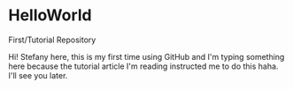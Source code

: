 # HelloWorld
First/Tutorial Repository

Hi! Stefany here, this is my first time using GitHub and I'm typing something here because the tutorial article I'm reading instructed me to do this haha. I'll see you later.
